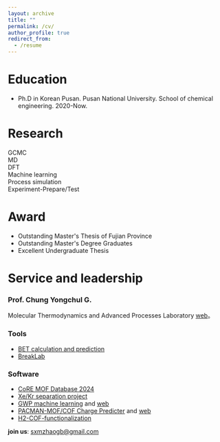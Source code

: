 ```yaml
---
layout: archive
title: ""
permalink: /cv/
author_profile: true
redirect_from:
  - /resume
---     
```


Education
======
* Ph.D in Korean Pusan. Pusan National University. School of chemical engineering. 2020-Now.
                                               
         
Research     
======
 GCMC                  
 MD                        
 DFT              
 Machine learning                                                                                       
 Process simulation                         
 Experiment-Prepare/Test                                                                       
 
 Award     
======
* Outstanding Master's Thesis of Fujian Province
* Outstanding Master's Degree Graduates
* Excellent Undergraduate Thesis                                                                                  
  
Service and leadership
======      
### Prof. Chung Yongchul G.                                   
Molecular Thermodynamics and Advanced Processes Laboratory [web](https://sites.google.com/view/mtap-lab)。   

### Tools                     
* [BET calculation and prediction](https://sesami-web.org/)          
* [BreakLab]() 

### Software                      
* [CoRE MOF Database 2024](https://github.com/sxm13/CoRE-MOF-2024)                                                
* [Xe/Kr separation project](https://github.com/sxm13/Xe-Kr-Separation-Project)
* [GWP machine learning](https://github.com/sxm13/GWP-project) and [web](https://gwp-web-mtap-pnu.streamlit.app/)
* [PACMAN-MOF/COF Charge Predicter](https://github.com/sxm13/PACMAN) and [web](https://pacman-mtap.streamlit.app/)                                      
* [H2-COF-functionalization](https://github.com/sxm13/H2-COF-functionalization)                                    
                                                                  
                                                   
**join us**: sxmzhaogb@gmail.com                      
